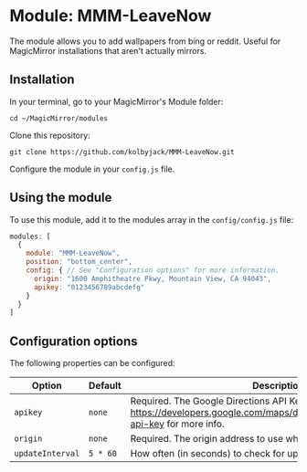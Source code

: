 # Module: MMM-LeaveNow
The module allows you to add wallpapers from bing or reddit.  Useful for MagicMirror installations that aren't actually mirrors.

## Installation

In your terminal, go to your MagicMirror's Module folder:
````
cd ~/MagicMirror/modules
````

Clone this repository:
````
git clone https://github.com/kolbyjack/MMM-LeaveNow.git
````

Configure the module in your `config.js` file.

## Using the module

To use this module, add it to the modules array in the `config/config.js` file:
````javascript
modules: [
  {
    module: "MMM-LeaveNow",
    position: "bottom_center",
    config: { // See "Configuration options" for more information.
      origin: "1600 Amphitheatre Pkwy, Mountain View, CA 94043",
      apikey: "0123456789abcdefg"
    }
  }
]
````

## Configuration options

The following properties can be configured:


|Option|Default|Description|
|---|---|---|
|`apikey`|`none`|Required.  The Google Directions API Key, see https://developers.google.com/maps/documentation/directions/get-api-key for more info.|
|`origin`|`none`|Required.  The origin address to use when calculating directions.|
|`updateInterval`|`5 * 60`|How often (in seconds) to check for updated travel time.|
